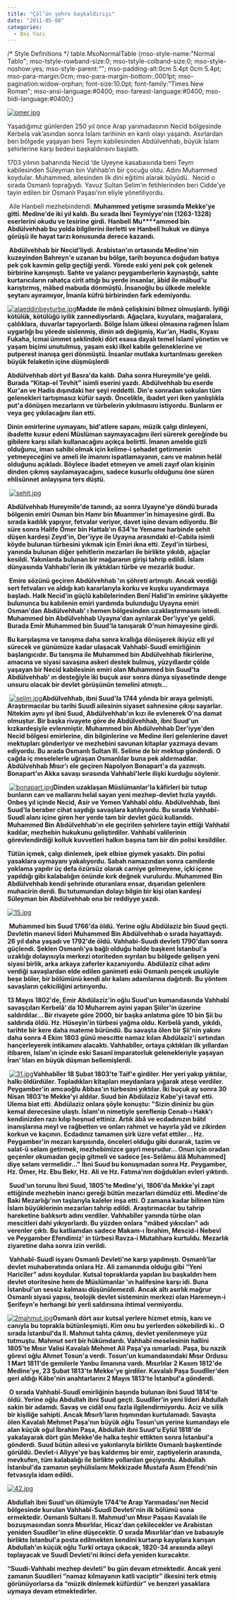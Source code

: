 ```yaml
---
title: "Çöl’ün şehre başkaldırışı"
date: "2011-05-08"
categories: 
  - Baş Yazı
---
```


/\* Style Definitions \*/ table.MsoNormalTable {mso-style-name:"Normal Tablo"; mso-tstyle-rowband-size:0; mso-tstyle-colband-size:0; mso-style-noshow:yes; mso-style-parent:""; mso-padding-alt:0cm 5.4pt 0cm 5.4pt; mso-para-margin:0cm; mso-para-margin-bottom:.0001pt; mso-pagination:widow-orphan; font-size:10.0pt; font-family:"Times New Roman"; mso-ansi-language:#0400; mso-fareast-language:#0400; mso-bidi-language:#0400;}

[![omer.jpg](../uploads/2011/05/omer.jpg)](../uploads/2011/05/omer.jpg "omer.jpg")

Yaşadığımız günlerden 250 yıl önce Arap yarımadasının Necid bölgesinde Kerbela vak’asından sonra İslam tarihinin en kanlı olayı yaşandı. Asırlardan beri bölgede yaşayan beni Teym kabilesinden Abdülvehhab, büyük İslam şehirlerine karşı bedevi başkaldırısını başlattı.

1703 yılının baharında Necid ’de Uyeyne kasabasında beni Teym kabilesinden Süleyman bin Vahhab’ın bir çocuğu oldu. Adını Muhammed koydular. Muhammed, ailesinden ilk dini eğitimi alarak büyüdü.  Necid o sırada Osmanlı toprağıydı. Yavuz Sultan Selim’in fetihlerinden beri Cidde’ye tayin edilen bir Osmanlı Paşası’nın eliyle yönetiliyordu.

 Aile Hanbelî mezhebindendi. **Muhammed yetişme sırasında Mekke'ye gitti. Medine'de iki yıl kaldı. Bu sırada İbni Teymiyye'nin (1263-1328) eserlerini okudu ve tesirine girdi.** **Hanbelî** **Mu****ammed bin Abdülvehhab bu yolda bilgilerini ilerletti ve Hanbelî hukuk ve dünya görüşü ile hayat tarzı konusunda derece kazandı.**

 **Abdülvehhab bir Necid'liydi. Arabistan'ın ortasında Medine'nin kuzeyinden Bahreyn'e uzanan bu bölge, tarih boyunca doğudan batıya pek çok kavmin gelip geçtiği yerdi. Yörede eski yeni pek çok gelenek birbirine karışmıştı. Sahte ve yalancı peygamberlerin kaynaştığı, sahte kurtarıcıların rahatça cirit attığı bu yerde insanlar, âbid ile mâbud'u karıştırmış, mâbed mabuda dönmüştü. İnsanoğlu bu ülkede melekle şeytanı ayıramıyor, İmanla küfrü birbirinden fark edemiyordu.**

[![alaeddinbeyturbe.jpg](../uploads/2011/05/alaeddinbeyturbe.jpg)](../uploads/2011/05/alaeddinbeyturbe.jpg "alaeddinbeyturbe.jpg")**Madde ile mânâ çelişkisini bilmez olmuşlardı. İyiliği kötülük, kötülüğü iyilik zannediyorlardı. Ağaçlara, kuyulara, mağaralara, çalılıklara, duvarlar tapıyorlardı. Bölge İslam ülkesi olmasına rağmen İslam uygarlığı bu yörede sislenmiş, dinin adı değişmiş, Kur’an, Hadis, Kıyası Fukaha, İcmai ümmet şeklindeki dört esasa dayalı temel İslamî yönetim ve yaşam biçimi unutulmuş, yaşam eski ilkel kabile geleneklerine ve putperest inanışa geri dönmüştü. İnsanlar mutlaka kurtarılması gereken büyük felaketin içine düşmüşlerdi**

**Abdülvehhab dört yıl Basra'da kaldı. Daha sonra Hureymile'ye geldi. Burada “Kitap-el Tevhit” isimli eserini yazdı. Abdülvehhab bu eserde Kur'an ve Hadis dışındaki her şeyi reddetti. Din'e sonradan sokulan tüm gelenekleri tartışmasız küfür saydı. Öncelikle, ibadet yeri iken yanlışlıkla put'a dönüşen mezarların ve türbelerin yıkılmasını istiyordu. Bunların er veya geç yıkılacağını ilan etti.**

**Dinin emirlerine uymayanı, bid'atlere sapanı, müzik çalgı dinleyeni, ibadette kusur edeni Müslüman saymayacağını ileri sürerek gereğinde bu gibilere karşı silah kullanacağını açıkça belirtti. İmanın amelde gizli olduğunu, iman sahibi olmak için kelime-i şehadet getirmenin yetmeyeceğini ve ameli ile imanını ispatlamayanın, canı ve malının helâl olduğunu açıkladı. Böylece ibadet etmeyen ve ameli zayıf olan kişinin dinden çıkmış sayılamayacağını, sadece kusurlu olduğunu öne süren ehlisünnet anlayışına ters düştü.**

 [![sehit.jpg](../uploads/2011/05/sehit.jpg)](../uploads/2011/05/sehit.jpg "sehit.jpg")

**Abdülvehhab Hureymile'de tanındı, az sonra Uyayne'ye döndü burada bölgenin emiri Osman bin Hamr bin Muammer'in himayesine girdi. Bu sırada kadılık yapıyor, fetvalar veriyor, davet işine devam ediyordu. Bir süre sonra Halife Ömer bin Hattab'ın 634'te Yemame harbinde şehit düşen kardeşi Zeyd'in, Der'iyye ile Uyayna arasındaki el-Cabila isimli köyde bulunan türbesini yıkmak için Emiri ikna etti. Zeyd'in türbesi, yanında bulunan diğer şehitlerin mezarları ile birlikte yıkıldı, ağaçlar kesildi. Yakınlarda bulunan bir mağaranın girişi tahrip edildi. İslam dünyasında Vahhabi'lerin ilk yıktıkları türbe ve mezarlık budur.**

 **Emire sözünü geçiren Abdülvehhab 'ın şöhreti artmıştı. Ancak verdiği sert fetvaları ve aldığı katı kararlarıyla korku ve kuşku uyandırmaya başladı. Halk Necid'in güçlü kabilelerinden Benî Halid'in emirine şikâyette bulununca bu kabilenin emiri yardımda bulunduğu Uyayna emiri Osman'dan Abdülvehhab' ı hemen bölgesinden uzaklaştırmasını istedi. Muhammed bin Abdülvehhab Uyayna'dan ayrılarak Der'iyye'ye geldi. Burada Emir Muhammed bin Suud'la tanışarak O'nun himayesine girdi.**

**Bu karşılaşma ve tanışma daha sonra krallığa dönüşerek ikiyüz elli yıl sürecek ve günümüze kadar ulaşacak Vahhabî-Suudî emirliğinin başlangıcıdır. Bu tanışma ile Muhammed bin Abdülvehhab fikirlerine, amacına ve siyasi savaşına askeri destek bulmuş, yüzyıllardır çölde yaşayan bir Necid kabilesinin emiri olan Muhammed bin Suud'ta Abdülvehhab' ın desteğiyle iki buçuk asır sonra dünya siyasetinde denge unsuru olacak bir devlet görüşünün temelini atmıştı…**

 [![selim.jpg](../uploads/2011/05/selim.jpg)](../uploads/2011/05/selim.jpg "selim.jpg")**Abdülvehhab, ibni Suud'la 1744 yılında bir araya gelmişti. Araştırmacılar bu tarihi Suudî ailesinin siyaset sahnesine çıkışı sayarlar. Nitekim aynı yıl ibni Suud, Abdülvehhab'ın kızı ile evlenerek O'na damat olmuştur. Bir başka rivayete göre de Abdülvehhab, ibni Suud'un kızkardeşiyle evlenmiştir. Muhammed bin Abdülvehhab Der'iyye'den Necid bölgesi emirlerine, din bilginlerine ve Medine ileri gelenlerine davet mektupları gönderiyor ve mezhebini savunan kitaplar yazmaya devam ediyordu. Bu arada Osmanlı Sultan III. Selime de bir mektup gönderdi. O çağda iç meselelerle uğraşan Osmanlılar buna pek aldırmadılar. Abdülvehhab Mısır'ı ele geçiren Napolyon Bonapart'a da yazmıştı. Bonapart'ın Akka savaşı sırasında Vahhabî'lerle ilişki kurduğu söylenir.**

 [![bonapart.jpg](../uploads/2011/05/bonapart.jpg)](../uploads/2011/05/bonapart.jpg "bonapart.jpg")**Dinden uzaklaşan Müslümanlar'la kâfirleri bir tutup bunların can ve mallarını helal sayan yeni mezhep-devlet hızla yayıldı. Onbeş yıl içinde Necid, Asir ve Yemen Vahhabî oldu. Abdülvehhab, İbni Suud'la beraber cihat saydığı savaşlara katılıyordu. Bu sırada Vehhabî-Suudî alanı içine giren her yerde tam bir devlet gücü kullanıldı. Muhammed Bin Abdülvehhab'ın ele geçirilen şehirlere tayin ettiği Vahhabî kadılar, mezhebin hukukunu geliştirdiler. Vahhabî valilerinin görevlendirdiği kolluk kuvvetleri halkın başına tam bir din polisi kesildiler.**

**Tütün içmek, çalgı dinlemek, ipek elbise giymek yasaktı. Din polisi yasaklara uymayanı yakalıyordu. Sabah namazından sonra camilerde yoklama yapılır üç defa özürsüz olarak camiye gelmeyene, içki içene yapıldığı gibi kalabalığın önünde kırk değnek vurulurdu. Muhammed Bin Abdülvehhab kendi şehrinde oturanlara ensar, dışarıdan gelenlere muhacirin derdi. Bu tutumundan dolayı bilgin bir kişi olan kardeşi Süleyman bin Abdülvehhab ona bir reddiyye yazdı.**

[![15.jpg](../uploads/2011/05/15.jpg)](../uploads/2011/05/15.jpg "15.jpg")

 **Muhammed bin Suud 1766'da öldü. Yerine oğlu Abdülaziz bin Suud geçti. Devletin manevi lideri Muhammed Bin Abdülvehhab o sırada hayattaydı. 26 yıl daha yaşadı ve 1792'de öldü. Vahhabi-Suudi devleti 1790'dan sonra güçlendi. Şeklen Osmanlı'ya bağlı olduğu halde başkent İstanbul'a uzaklığı dolayısıyla merkezi otoriteden sıyrılan bu bölgede gelişen yeni siyasi birlik, arka arkaya zaferler kazanıyordu. Abdülaziz cihat adını verdiği savaşlardan elde edilen ganimeti eski Osmanlı pençek usulüyle beşe böler, bir bölümünü kendi alır kalanı adamlarına dağıtırdı. Bu yöntem savaşların çekiciliğini artırıyordu.**

**13 Mayıs 1802'de, Emir Abdülaziz'in oğlu Suud'un kumandasında Vahhabî savaşçıları Kerbelâ' da 10 Muharrem ayini yapan Şiiler'in üzerine saldırdılar... Bir rivayete göre 2000, bir başka anlatıma göre 10 bin Şii bu saldırıda öldü. Hz. Hüseyin'in türbesi yağma oldu. Kerbelâ yandı, yıkıldı, tarihte bir kere daha mateme büründü. Bu savaşta ölen bir Şii'nin yakını daha sonra 4 Ekim 1803 günü mescitte namaz kılan Abdülaziz'i sırtından hançerleyerek intikamını alacaktı. Vahhabîler, ortaya çıktıkları ilk yıllardan itibaren, İslam'ın içinde eski Sasanî imparatorluk gelenekleriyle yaşayan İran’ lıları en büyük düşman bellemişlerdi.**

 [![31.jpg](../uploads/2011/05/31.jpg)](../uploads/2011/05/31.jpg "31.jpg")**Vahhabîler 18 Şubat 1803'te Taif'e girdiler. Her yeri yakıp yıktılar, halkı öldürdüler. Topladıkları kitapları meydanlara yığarak ateşe verdiler. Peygamber'in amcaoğlu Abbas'ın türbesini yıktılar. İki buçuk ay sonra 30 Nisan 1803'te Mekke'yi aldılar. Suud bin Abdülaziz Kabe'yi tavaf etti. Ulema biat etti. Abdülaziz onlara şöyle konuştu: "Sizin dininiz bu gün kemal derecesine ulaştı. İslam'ın nimetiyle şereflenip Cenab-ı Hakk'ı kendinizden razı kılıp hoşnud ettiniz. Artık âbâ ve ecdadınızın bâtıl inanışlarına meyl ve rağbetten ve onları rahmet ve hayırla yâd ve zikirden korkun ve kaçının. Ecdadınız tamamen şirk üzre vefat ettiler... Hz. Peygamber'in mezarı karşısında, önceleri olduğu gibi durarak, tazim ve salat-ü selam getirmek, mezhebimizce gayri meşrudur... Onun için oradan geçenler okumadan geçip gitmeli ve sadece \[es-Selâmu âlâ Muhammed\] diye selam vermelidir..." İbni Suud bu konuşmadan sonra Hz. Peygamber, Hz. Ömer, Hz. Ebu Bekr, Hz. Ali ve Hz. Fatıma'nın doğdukları evleri yıktırdı.**

 **Suud'un torunu İbni Suud, 1805'te Medine'yi, 1806'da Mekke'yi zapt ettiğinde mezhebin inancı gereği bütün mezarları dümdüz etti. Medine'de Baki Mezarlığı'nın taşlarıyla kaleler inşa etti. O zamana kadar bilinen tüm İslam büyüklerinin mezarları tahrip edildi. Araştırmacılar bu tahrip hareketine balıksırtı adını verdiler. Vahhabîler yanında türbe olan mescitleri dahi yıkıyorlardı. Bu yüzden onlara "mâbed yıkıcıları" adı verenler çıktı. Bu katliamdan sadece Makam-ı İbrahim, Mescid-i Nebevî ve Peygamber Efendimiz' in türbesi Ravza-i Mutahhara kurtuldu. Mezarlık ziyaretine daha sonra izin verildi.**

 **Vahhabî-Suudî isyanı Osmanlı Devleti'ne karşı yapılmıştı. Osmanlı’lar devlet muhaberatında onlara Hz. Ali zamanında olduğu gibi “Yeni Haricîler” adını koydular. Kutsal topraklarda yapılan bu başkaldırı hem devlet otoritesine hem de Müslümanlar 'ın halifesine karşı idi. Buna İstanbul'un sessiz kalması düşünülemezdi. Ancak** **altı asırlık mağrur Osmanlı siyasi yapısı, teolojik devlet sisteminin merkezi olan Haremeyn-i Şerifeyn'e herhangi bir yerli saldırısına ihtimal vermiyordu.**

[![2mahmut.jpg](../uploads/2011/05/2mahmut.jpg)](../uploads/2011/05/2mahmut.jpg "2mahmut.jpg")**Osmanlı dört asır kutsal yerlere hizmet etmiş, kanı ve canıyla bu toprakla bütünleşmişti. Kim onu bu yerlerden sökebilirdi ki.. O** **sırada İstanbul'da II. Mahmut tahta çıkmış, devlet yenilenmeye yüz tutmuştu. Mahmut sert bir hükümdardı. Vahhabî meselesinin hallini 1805'te Mısır Valisi Kavalalı Mehmet Ali Paşa'ya ısmarladı. Paşa, bu nazik görevi oğlu Ahmet Tosun'a verdi. Tosun'un kumandasındaki Mısır Ordusu 1 Mart 1811'de gemilerle Yanbu limanına vardı. Mısırlılar 2 Kasım 1812'de Medine'ye, 23 Şubat 1813'te Mekke'ye girdiler. Kavalalı Paşa Suudîler'den geri aldığı Kâbe'nin anahtarlarını 2 Mayıs 1813'te İstanbul'a gönderdi.**

 **O sırada Vahhabî-Suudî emirliğinin başında bulunan ibni Suud 1814'te öldü. Yerine oğlu Abdullah ibni Suud geçti. Suudîler'in yeni lideri Abdullah sakin bir adamdı. Savaş ve cidâl onu fazla ilgilendirmiyordu. Aciz ve silik bir kişiliğe sahipti. Ancak Mısırlı’ların hışmından kurtulamadı. Savaşta ölen Kavalalı Mehmet Paşa'nın büyük oğlu Tosun'un yerine kumandayı ele alan küçük oğul İbrahim Paşa, Abdullah ibni Suud'u Eylül 1818'de yakalayarak dört gün Mekke'de halka teşhir ettikten sonra İstanbul'a gönderdi. Suud bütün ailesi ve yakınlarıyla birlikte Osmanlı başkentinde görüldü. Devlet-i Aliyye'ye baş kaldırmış bir emir, zaptiyelerin arasında, mevkufen, tüm kalabalığı ile birlikte yollardan geçiyordu. Abdullah İstanbul'da zamanın şeyhülislamı Mekkizade Mustafa Asım Efendi'nin fetvasıyla idam edildi.**

[![42.jpg](../uploads/2011/05/42.jpg)](../uploads/2011/05/42.jpg "42.jpg")

**Abdullah ibni Suud'un ölümüyle 1744'te Arap Yarımadası'nın Necid bölgesinde kurulan Vahhabî-Suudî Devleti'nin ilk bölümü sona ermektedir. Osmanlı Sultanı II. Mahmud'un Mısır Paşası Kavalalı ile bozuşmasından sonra Mısırlılar, Hicaz'dan çekilecekler ve Arabistan yeniden Suudîler'in eline düşecektir. O sırada Mısırlılar'dan ve babasıyle birlikte İstanbul'a posta edilmekten kendini kurtarıp kayıplara karışan Abdullah'ın küçük oğlu Turkî ortaya çıkacak, 1820-34 arasında aileyi toplayacak ve Suudî Devleti'ni ikinci defa yeniden kuracaktır.**

**“Suudi-Vahhabi mezhep devleti” bu gün devam etmektedir. Ancak yeni zamanın Suudileri “namaz kılmayanın katli vaciptir” ilkesini terk etmiş görünüyorlarsa da “müzik dinlemek küfürdür” ve benzeri yasaklara uymaya devam etmektedirler.**
